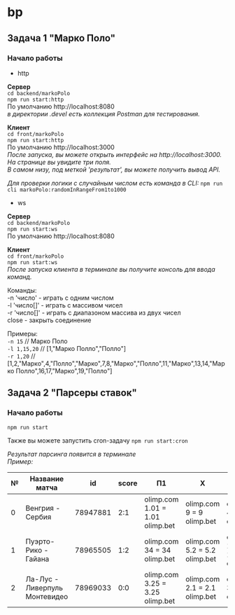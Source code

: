 # bp

## Задача 1 "Марко Поло"
### Начало работы

- http

**Сервер**  
`cd backend/markoPolo`  
`npm run start:http`  
По умолчанию http://localhost:8080  
_в директории .devel есть коллекция Postman для тестирования._

**Клиент**  
`cd front/markoPolo`  
`npm run start:http`  
По умолчанию http://localhost:3000  
_После запуска, вы можете открыть интерфейс на http://localhost:3000.  
На странице вы увидите три поля.  
В самом низу, под меткой 'результат', вы можете получить вывод API._

_Для проверки логики с случайным числом есть команда в CLI:_
`npm run cli markoPolo:randomInRangeFrom1to1000`

- ws

**Сервер**  
`cd backend/markoPolo`  
`npm run start:ws`  
По умолчанию http://localhost:8080

**Клиент**  
`cd front/markoPolo`  
`npm run start:ws`  
_После запуска клиента в терминале вы получите консоль для ввода команд._

Команды:  
-n 'число' - играть с одним числом  
-l 'число[]' - играть с массивом чисел  
-r 'число[]' - играть с диапазоном массива из двух чисел  
close - закрыть соединение

Примеры:  
`-n 15` // Марко Поло  
`-l 1,15,20` // [1,"Марко Полло","Полло"]  
`-r 1,20` // [1,2,"Марко",4,"Полло","Марко",7,8,"Марко","Полло",11,"Марко",13,14,"Марко Полло",16,17,"Марко",19,"Полло"]

## Задача 2 "Парсеры ставок"

### Начало работы

`npm run start`

Также вы можете запустить cron-задачу `npm run start:cron`

_Результат парсинга появится в терминале  
Пример:_

| №   | Название матча                  | id       | score | П1                                  | X                            | П2                                  |
| --- | ------------------------------- | -------- | ----- | ----------------------------------- | --------------------------- | ----------------------------------- |
| 0   | Венгрия - Сербия                | 78947881 | 2:1   | olimp.com 1.01 = 1.01 olimp.bet    | olimp.com 9 = 9 olimp.bet    | olimp.com 41 = 41 olimp.bet    |
| 1   | Пуэрто-Рико - Гайана            | 78965505 | 1:2   | olimp.com 34 = 34 olimp.bet        | olimp.com 5.2 = 5.2 olimp.bet | olimp.com 1.15 = 1.15 olimp.bet |
| 2   | Ла-Лус - Ливерпуль Монтевидео  | 78969033 | 0:0   | olimp.com 3.25 = 3.25 olimp.bet    | olimp.com 2.1 = 2.1 olimp.bet  | olimp.com 3.5 = 3.5 olimp.bet  |
